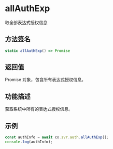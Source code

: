 # allAuthExp

取全部表达式授权信息

## 方法签名
```typescript
static allAuthExp() => Promise
```

## 返回值
Promise 对象，包含所有表达式授权信息。

## 功能描述
获取系统中所有的表达式授权信息。

## 示例
```typescript
const authInfo = await cx.svr.auth.allAuthExp();
console.log(authInfo);
``` 